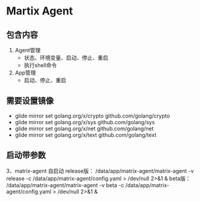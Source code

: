 # Martix Agent

## 包含内容

1. Agent管理
   - 状态、环境变量、启动、停止、重启
   - 执行shell命令
2. App管理
   - 启动、停止、重启



## 需要设置镜像

- glide mirror set golang.org/x/crypto github.com/golang/crypto
- glide mirror set golang.org/x/sys github.com/golang/sys
- glide mirror set golang.org/x/net github.com/golang/net
- glide mirror set golang.org/x/text github.com/golang/text

## 启动带参数




3、matrix-agent 自启动
release版：
/data/app/matrix-agent/matrix-agent -v release -c /data/app/matrix-agent/config.yaml > /dev/null 2>&1 &
beta版：
/data/app/matrix-agent/matrix-agent -v beta -c /data/app/matrix-agent/config.yaml > /dev/null 2>&1 &

